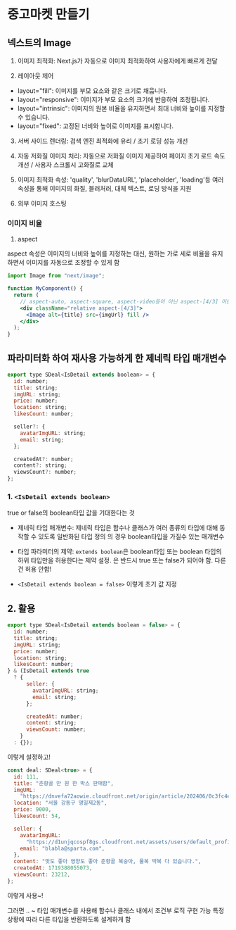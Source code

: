 # 중고마켓 만들기

## 넥스트의 Image

1. 이미지 최적화: Next.js가 자동으로 이미지 최적화하여 사용자에게 빠르게 전달

2. 레이아웃 제어

- layout="fill": 이미지를 부모 요소와 같은 크기로 채웁니다.
- layout="responsive": 이미지가 부모 요소의 크기에 반응하여 조정됩니다.
- layout="intrinsic": 이미지의 원본 비율을 유지하면서 최대 너비와 높이를 지정할 수 있습니다.
- layout="fixed": 고정된 너비와 높이로 이미지를 표시합니다.

3. 서버 사이드 렌더링: 검색 엔진 최적화에 유리 / 초기 로딩 성능 개선

4. 자동 저화질 이미지 처리: 자동으로 저화질 이미지 제공하여 페이지 초기 로드 속도 개선 / 사용자 스크롤시 고화질로 교체

5. 이미지 최적화 속성: 'quality', 'blurDataURL', 'placeholder', 'loading'등 여러 속성을 통해 이미지의 화질, 블러처러, 대체 텍스트, 로딩 방식을 지원

6. 외부 이미지 호스팅

### 이미지 비율

1. aspect

aspect 속성은 이미지의 너비와 높이를 지정하는 대신, 원하는 가로 세로 비율을 유지하면서 이미지를 자동으로 조정할 수 있게 함

```jsx
import Image from "next/image";

function MyComponent() {
  return (
    // aspect-auto, aspect-square, aspect-video등이 아닌 aspect-[4/3] 이런식으로 원하는 비율로도 지정 가능.
    <div className="relative aspect-[4/3]">
      <Image alt={title} src={imgUrl} fill />
    </div>
  );
}
```

## 파라미터화 하여 재사용 가능하게 한 제네릭 타입 매개변수

```jsx
export type SDeal<IsDetail extends boolean> = {
  id: number;
  title: string;
  imgURL: string;
  price: number;
  location: string;
  likesCount: number;

  seller?: {
    avatarImgURL: string;
    email: string;
  };

  createdAt?: number;
  content?: string;
  viewsCount?: number;
};
```

### 1. `<IsDetail extends boolean>`

true or false의 boolean타입 값을 기대한다는 것

- 제네릭 타입 매개변수: 제네릭 타입은 함수나 클래스가 여러 종류의 타입에 대해 동작할 수 있도록 일반화된 타입 정의
  <IsDetail>의 경우 boolean타입을 가질수 있는 매개변수

- 타입 파라미터의 제약: `extends boolean`은 boolean타입 또는 boolean 타입의 하위 타입만을 허용한다는 제약 설정. <IsDetail>은 반드시 true 또는 false가 되어야 함. 다른건 허용 안함!

- `<IsDetail extends boolean = false>` 이렇게 초기 값 지정

## 2. 활용

```jsx
export type SDeal<IsDetail extends boolean = false> = {
  id: number;
  title: string;
  imgURL: string;
  price: number;
  location: string;
  likesCount: number;
} & (IsDetail extends true
  ? {
      seller: {
        avatarImgURL: string;
        email: string;
      };

      createdAt: number;
      content: string;
      viewsCount: number;
    }
  : {});
```

이렇게 설정하고!

```jsx
const deal: SDeal<true> = {
  id: 111,
  title: "춘향골 만 원 한 박스 판매함",
  imgURL:
    "https://dnvefa72aowie.cloudfront.net/origin/article/202406/0c3fc4e63d2251a9348b80ddd5a087918089f7b02ec374e49cf9c87a4461fde9_0.webp?f=webp&q=95&s=1440x1440&t=inside",
  location: "서울 강동구 명일제2동",
  price: 9000,
  likesCount: 54,

  seller: {
    avatarImgURL:
      "https://d1unjqcospf8gs.cloudfront.net/assets/users/default_profile_80-c649f052a34ebc4eee35048815d8e4f73061bf74552558bb70e07133f25524f9.png",
    email: "blabla@sparta.com",
  },
  content: "맛도 좋아 영양도 좋아 춘향골 복숭아, 물복 딱복 다 있습니다.",
  createdAt: 1719388055073,
  viewsCount: 23212,
};
```

이렇게 사용~!

그러면 .. ~ 타입 매개변수를 사용해 함수나 클래스 내에서 조건부 로직 구현 가능
특정 상황에 따라 다른 타입을 반환하도록 설계하게 함

